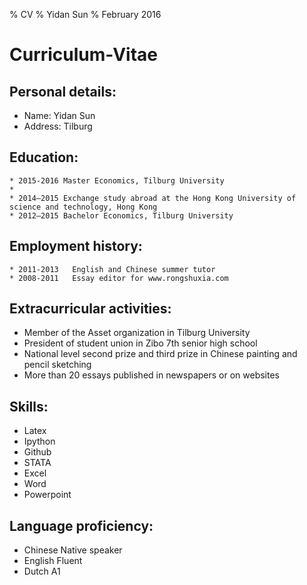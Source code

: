 % CV
% Yidan Sun
% February 2016


Curriculum-Vitae
=======

## Personal details:
  * Name: Yidan Sun
  * Address: Tilburg


## Education:
    * 2015-2016	Master Economics, Tilburg University 
    *	
    * 2014–2015	Exchange study abroad at the Hong Kong University of science and technology, Hong Kong
    * 2012–2015	Bachelor Economics, Tilburg University

## Employment history:
    * 2011-2013   English and Chinese summer tutor
    * 2008-2011   Essay editor for www.rongshuxia.com
 
## Extracurricular activities:
   * Member of the Asset organization in Tilburg University
   * President of student union in Zibo 7th senior high school
   * National level second prize and third prize in Chinese painting and pencil sketching
   * More than 20 essays published in newspapers or on websites

## Skills:
   * Latex
   * Ipython
   * Github
   * STATA
   * Excel
   * Word
   * Powerpoint
## Language proficiency:
   * Chinese Native speaker
   * English Fluent 		
   * Dutch A1




